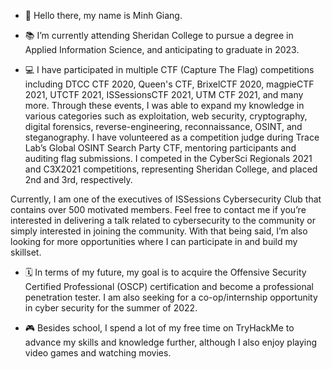 - 👋 Hello there, my name is Minh Giang.

- 📚 I’m currently attending Sheridan College to pursue a degree in 
Applied Information Science, and anticipating to graduate in 2023.

- 💻 I have participated in multiple CTF (Capture The Flag) competitions including 
DTCC CTF 2020, Queen's CTF, BrixelCTF 2020, magpieCTF 2021, UTCTF 2021, 
ISSessionsCTF 2021, UTM CTF 2021, and many more. 
Through these events, I was able to expand my knowledge in various categories such as exploitation,
web security, cryptography, digital forensics, reverse-engineering, reconnaissance, OSINT, and steganography. 
I have volunteered as a competition judge during Trace Lab’s Global OSINT Search Party CTF, mentoring participants 
and auditing flag submissions. I competed in the CyberSci Regionals 2021 and C3X2021 competitions, representing Sheridan College, 
and placed 2nd and 3rd, respectively.

Currently, I am one of the executives of ISSessions Cybersecurity Club that contains over 500 motivated members. 
Feel free to contact me if you’re interested in delivering a talk related to cybersecurity to the community or simply 
interested in joining the community. With that being said, I’m also looking for more opportunities where I can participate 
in and build my skillset.

- 🗓 In terms of my future, my goal is to acquire the Offensive Security Certified Professional (OSCP) certification 
and become a professional penetration tester. I am also seeking for a co-op/internship opportunity in cyber security 
for the summer of 2022.

- 🎮 Besides school, I spend a lot of my free time on TryHackMe to advance my skills and knowledge further, although 
I also enjoy playing video games and watching movies.

<!---
giangm/giangm is a ✨ special ✨ repository because its `README.md` (this file) appears on your GitHub profile.
You can click the Preview link to take a look at your changes.
--->

